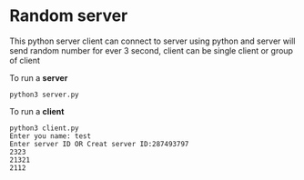 # Random server
This python server client can connect to server using python and server will send random number for ever 3 second, client can be single client or group of client

To run a <b>server</b>
~~~~
python3 server.py
~~~~
To run a <b>client</b>
~~~~
python3 client.py
Enter you name: test
Enter server ID OR Creat server ID:287493797
2323
21321
2112

~~~~

